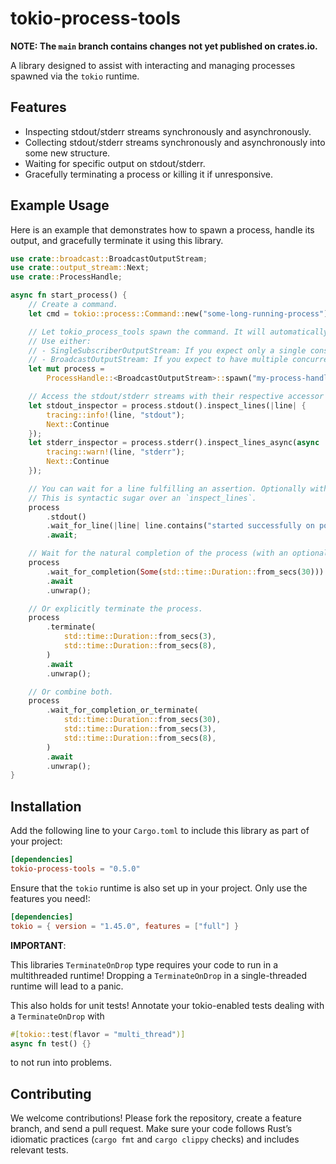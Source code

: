 # tokio-process-tools

**NOTE: The `main` branch contains changes not yet published on crates.io.**

A library designed to assist with interacting and managing processes spawned via the `tokio` runtime.

## Features

- Inspecting stdout/stderr streams synchronously and asynchronously.
- Collecting stdout/stderr streams synchronously and asynchronously into some new structure.
- Waiting for specific output on stdout/stderr.
- Gracefully terminating a process or killing it if unresponsive.

## Example Usage

Here is an example that demonstrates how to spawn a process, handle its output, and gracefully terminate it using this
library.

```rust
use crate::broadcast::BroadcastOutputStream;
use crate::output_stream::Next;
use crate::ProcessHandle;

async fn start_process() {
    // Create a command.
    let cmd = tokio::process::Command::new("some-long-running-process");

    // Let tokio_process_tools spawn the command. It will automatically set up output capturing.
    // Use either:
    // - SingleSubscriberOutputStream: If you expect only a single consumer per stream.
    // - BroadcastOutputStream: If you expect to have multiple concurrent consumers per stream.
    let mut process =
        ProcessHandle::<BroadcastOutputStream>::spawn("my-process-handle", cmd).unwrap();

    // Access the stdout/stderr streams with their respective accessor functions.
    let stdout_inspector = process.stdout().inspect_lines(|line| {
        tracing::info!(line, "stdout");
        Next::Continue
    });
    let stderr_inspector = process.stderr().inspect_lines_async(async |line| {
        tracing::warn!(line, "stderr");
        Next::Continue
    });

    // You can wait for a line fulfilling an assertion. Optionally with a timeout.
    // This is syntactic sugar over an `inspect_lines`.
    process
        .stdout()
        .wait_for_line(|line| line.contains("started successfully on port 8080"))
        .await;

    // Wait for the natural completion of the process (with an optional timeout).
    process
        .wait_for_completion(Some(std::time::Duration::from_secs(30)))
        .await
        .unwrap();

    // Or explicitly terminate the process.
    process
        .terminate(
            std::time::Duration::from_secs(3),
            std::time::Duration::from_secs(8),
        )
        .await
        .unwrap();

    // Or combine both.
    process
        .wait_for_completion_or_terminate(
            std::time::Duration::from_secs(30),
            std::time::Duration::from_secs(3),
            std::time::Duration::from_secs(8),
        )
        .await
        .unwrap();
}
```

## Installation

Add the following line to your `Cargo.toml` to include this library as part of your project:

```toml
[dependencies]
tokio-process-tools = "0.5.0"
```

Ensure that the `tokio` runtime is also set up in your project. Only use the features you need!:

```toml
[dependencies]
tokio = { version = "1.45.0", features = ["full"] }
```

**IMPORTANT**:

This libraries `TerminateOnDrop` type requires your code to run in a multithreaded runtime! Dropping a
`TerminateOnDrop` in a single-threaded runtime will lead to a panic.

This also holds for unit tests! Annotate your tokio-enabled tests dealing with a `TerminateOnDrop` with

```rust
#[tokio::test(flavor = "multi_thread")]
async fn test() {}
```

to not run into problems.

## Contributing

We welcome contributions! Please fork the repository, create a feature branch, and send a pull request. Make sure your
code follows Rust’s idiomatic practices (`cargo fmt` and `cargo clippy` checks) and includes relevant tests.

